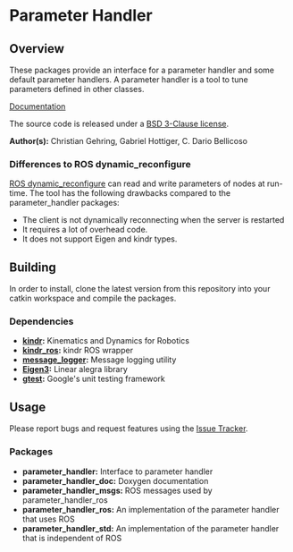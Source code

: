 # Parameter Handler

## Overview

These packages provide an interface for a parameter handler and some default parameter handlers.
A parameter handler is a tool to tune parameters defined in other classes.

[Documentation](https://opensource.docs.anymal.com/doxygen/parameter_handler_doc/master/)

The source code is released under a [BSD 3-Clause license](LICENSE).

**Author(s):** Christian Gehring, Gabriel Hottiger, C. Dario Bellicoso

### Differences to ROS dynamic_reconfigure

[ROS dynamic_reconfigure](http://wiki.ros.org/dynamic_reconfigure) can read and write parameters of nodes at run-time.
The tool has the following drawbacks compared to the parameter_handler packages:

* The client is not dynamically reconnecting when the server is restarted
* It requires a lot of overhead code.
* It does not support Eigen and kindr types.

## Building

In order to install, clone the latest version from this repository into your catkin workspace and compile the packages.

### Dependencies
* **[kindr](https://github.com/anybotics/kindr):** Kinematics and Dynamics for Robotics
* **[kindr_ros](https://github.com/anybotics/kindr_ros):** kindr ROS wrapper
* **[message_logger](https://github.com/anybotics/message_logger):** Message logging utility
* **[Eigen3](https://eigen.tuxfamily.org):** Linear alegra library
* **[gtest](https://github.com/google/googletest):** Google's unit testing framework

## Usage

Please report bugs and request features using the [Issue Tracker](https://github.com/anybotics/parameter_handler/issues).

### Packages
* **parameter_handler:** Interface to parameter handler
* **parameter_handler_doc:** Doxygen documentation
* **parameter_handler_msgs:** ROS messages used by parameter_handler_ros
* **parameter_handler_ros:** An implementation of the parameter handler that uses ROS
* **parameter_handler_std:** An implementation of the parameter handler that is independent of ROS
